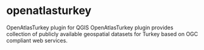 # openatlasturkey
OpenAtlasTurkey plugin for QGIS
OpenAtlasTurkey plugin provides collection of publicly available geospatial datasets for Turkey based on OGC compliant web services.
